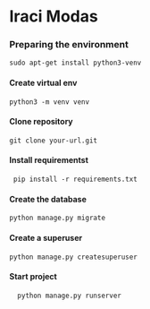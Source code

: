 # Iraci Modas

### Preparing the environment

```
sudo apt-get install python3-venv
```

#### Create virtual env

```
python3 -m venv venv
```

#### Clone repository

```
git clone your-url.git
```

#### Install requirementst

```
 pip install -r requirements.txt
```

#### Create the database

```
python manage.py migrate
```

#### Create a superuser

```
python manage.py createsuperuser
```

#### Start project

```
  python manage.py runserver
```
